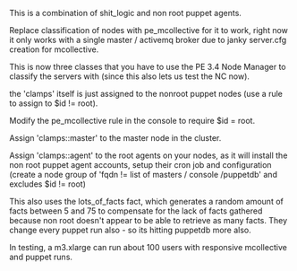 This is a combination of shit\_logic and non root puppet agents.

Replace classification of nodes with pe\_mcollective for it to work, right now it only works with a single master / activemq broker due to janky server.cfg creation for mcollective.

This is now three classes that you have to use the PE 3.4 Node Manager to classify the servers with (since this also lets us test the NC now).

the 'clamps' itself is just assigned to the nonroot puppet nodes (use a rule to assign to $id != root).

Modify the pe\_mcollective rule in the console to require $id = root.

Assign 'clamps::master' to the master node in the cluster.

Assign 'clamps::agent' to the root agents on your nodes, as it will install the non root puppet agent accounts, setup their cron job and configuration (create a node group of 'fqdn != list of masters / console /puppetdb' and excludes $id != root)

This also uses the lots\_of\_facts fact, which generates a random amount of facts between 5 and 75 to compensate for the lack of facts gathered because non root doesn't appear to be able to retrieve as many facts. They change every puppet run also - so its hitting puppetdb more also.

In testing, a m3.xlarge can run about 100 users with responsive mcollective and puppet runs.

